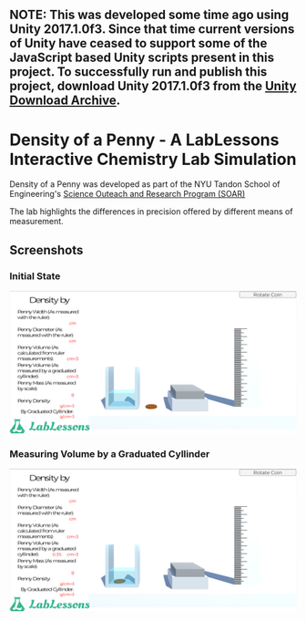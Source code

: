 ## NOTE: This was developed some time ago using Unity 2017.1.0f3.  Since that time current versions of Unity have ceased to support some of the JavaScript based Unity scripts present in this project.  To successfully run and publish this project, download Unity 2017.1.0f3 from the [Unity Download Archive](https://unity3d.com/get-unity/download/archive).
# Density of a Penny - A LabLessons Interactive Chemistry Lab Simulation
Density of a Penny was developed as part of the NYU Tandon School of Engineering's [Science Outeach and Research Program (SOAR)](https://wp.nyu.edu/tandonschoolofengineering-soar/about/)

The lab highlights the differences in precision offered by different means of measurement.

## Screenshots
### Initial State
![Density of a Penny Lab](/docs/screenshot.png)
### Measuring Volume by a Graduated Cyllinder
![Graduated Cyllinder Measurement](/docs/screenshot-graduated-cyllinder-mass-measurement.png)